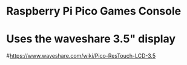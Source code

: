 # Raspberry Pi Pico Games Console
# Uses the waveshare 3.5" display
#https://www.waveshare.com/wiki/Pico-ResTouch-LCD-3.5

